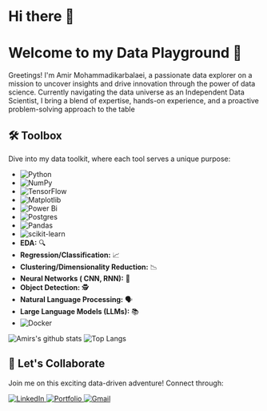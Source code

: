# Hi there 👋

# Welcome to my Data Playground 🚀

Greetings! I'm Amir Mohammadikarbalaei, a passionate data explorer on a mission to uncover insights and drive innovation through the power of data science. Currently navigating the data universe as an Independent Data Scientist, I bring a blend of expertise, hands-on experience, and a proactive problem-solving approach to the table

## 🛠️ Toolbox

Dive into my data toolkit, where each tool serves a unique purpose:

- ![Python](https://img.shields.io/badge/python-3670A0?style=for-the-badge&logo=python&logoColor=ffdd54)
- ![NumPy](https://img.shields.io/badge/numpy-%23013243.svg?style=for-the-badge&logo=numpy&logoColor=white)
- ![TensorFlow](https://img.shields.io/badge/TensorFlow-%23FF6F00.svg?style=for-the-badge&logo=TensorFlow&logoColor=white)
- ![Matplotlib](https://img.shields.io/badge/Matplotlib-%23ffffff.svg?style=for-the-badge&logo=Matplotlib&logoColor=black)
- ![Power Bi](https://img.shields.io/badge/power_bi-F2C811?style=for-the-badge&logo=powerbi&logoColor=black)
- ![Postgres](https://img.shields.io/badge/postgres-%23316192.svg?style=for-the-badge&logo=postgresql&logoColor=white)
- ![Pandas](https://img.shields.io/badge/pandas-%23150458.svg?style=for-the-badge&logo=pandas&logoColor=white)
- ![scikit-learn](https://img.shields.io/badge/scikit--learn-%23F7931E.svg?style=for-the-badge&logo=scikit-learn&logoColor=white)
- **EDA:** 🔍
- **Regression/Classification:** 📈
- **Clustering/Dimensionality Reduction:** 📉
- **Neural Networks ( CNN, RNN):** 🧠
- **Object Detection:** 🕵️
- **Natural Language Processing:** 🗣️
- **Large Language Models (LLMs):** 📚
- ![Docker](https://img.shields.io/badge/docker-%230db7ed.svg?style=for-the-badge&logo=docker&logoColor=white)

![Amirs's github stats](https://github-readme-stats.vercel.app/api?username=AmirMohammadiKarbalaei&show_icons=true&theme=dracula&hide=stars,issues)
![Top Langs](https://github-readme-stats.vercel.app/api/top-langs/?username=AmirMohammadiKarbalaei&theme=dracula&hide_progress=true)


## 🤝 Let's Collaborate

Join me on this exciting data-driven adventure! Connect through:

<a href="https://www.linkedin.com/in/amir-mohammadikarbalaei-65b958193/">
    <img src="https://img.shields.io/badge/LinkedIn-0077B5?style=for-the-badge&logo=linkedin&logoColor=white" alt="LinkedIn">
</a>
<a href="https://amirmohammadikarbalaei.github.io/DataScience.github.io//">
    <img src="https://img.shields.io/badge/Portfolio-255E63?style=for-the-badge&logo=About.me&logoColor=white" alt="Portfolio">
</a>
<a href="mailto:a.mohammadikarbalaei@gmail.com">
    <img src="https://img.shields.io/badge/Gmail-D14836?style=for-the-badge&logo=gmail&logoColor=white" alt="Gmail">

<!-- [![trophy](https://github-profile-trophy.vercel.app/?username=AmirMohammadiKarbalaei&theme=onedark)](https://github.com/ryo-ma/github-profile-trophy) -->


